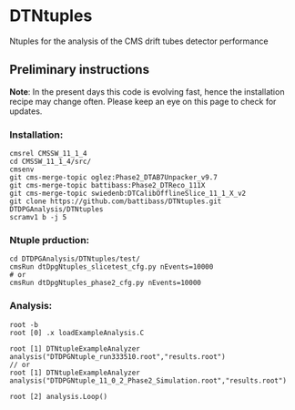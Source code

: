 # DTNtuples
Ntuples for the analysis of the CMS drift tubes detector performance

## Preliminary instructions
**Note**: 
In the present days this code is evolving fast, hence the installation recipe may change often. Please keep an eye on this page to check for updates.

### Installation:
```
cmsrel CMSSW_11_1_4
cd CMSSW_11_1_4/src/
cmsenv
git cms-merge-topic oglez:Phase2_DTAB7Unpacker_v9.7
git cms-merge-topic battibass:Phase2_DTReco_111X
git cms-merge-topic swiedenb:DTCalibOfflineSlice_11_1_X_v2
git clone https://github.com/battibass/DTNtuples.git DTDPGAnalysis/DTNtuples
scramv1 b -j 5
```

### Ntuple prduction:
```
cd DTDPGAnalysis/DTNtuples/test/
cmsRun dtDpgNtuples_slicetest_cfg.py nEvents=10000
# or
cmsRun dtDpgNtuples_phase2_cfg.py nEvents=10000
```

### Analysis:
```
root -b
root [0] .x loadExampleAnalysis.C

root [1] DTNtupleExampleAnalyzer analysis("DTDPGNtuple_run333510.root","results.root")
// or
root [1] DTNtupleExampleAnalyzer analysis("DTDPGNtuple_11_0_2_Phase2_Simulation.root","results.root")

root [2] analysis.Loop()
```
